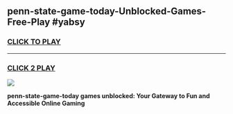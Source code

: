 
## penn-state-game-today-Unblocked-Games-Free-Play #yabsy
<h3>
<a href="https://us.freeplayer.one?title=penn-state-game-today&ref=9M">CLICK TO PLAY</a></h3>
<hr>

<h3>
<a href="https://us.freeplayer.one?title=penn-state-game-today&ref=9M">CLICK 2 PLAY</a>
  
</h3>

<a href="https://us.freeplayer.one?title=penn-state-game-today&ref=9M"><img src="https://clearcache.store/games.png"></a>


**penn-state-game-today games unblocked: Your Gateway to Fun and Accessible Online Gaming**

